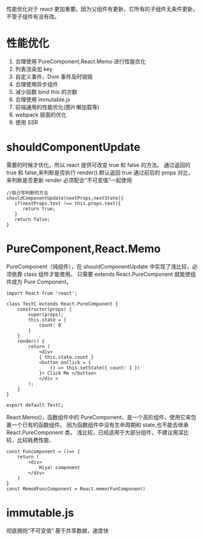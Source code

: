 性能优化对于 react 更加重要。因为父组件有更新，它所有的子组件无条件更新，不管子组件有没有改。

# 性能优化

1. 合理使用 PureComponent,React.Memo 进行性能优化
2. 列表渲染加 key
3. 自定义事件，Dom 事件及时销毁
4. 合理使用异步组件
5. 减少函数 bind this 的次数
6. 合理使用 immutable.js
7. 前端通用的性能优化(图片懒加载等)
8. webpack 层面的优化
9. 使用 SSR

# shouldComponentUpdate

需要的时候才优化，所以 react 提供可改变 true 和 false 的方法。
通过返回的 true 和 false,来判断是否执行 render().默认返回 true
通过前后的 props 对比，来判断是否更新 render
必须配合“不可变值”一起使用

```
//自己写判断的方法
shouldComponentUpdate(nextProps,nextState){
   if(nextProps.text !== this.props.text){
      return true;
   }
   return false;
}
```

# PureComponent,React.Memo

PureComponent（纯组件），在 shouldComponentUpdate 中实现了浅比较，必须依靠 class 组件才能使用。
只需要 extends React.PureComponent 就能使组件成为 Pure Component。

```
import React from 'react';

class TestC extends React.PureComponent {
    constructor(props) {
        super(props);
        this.state = {
            count: 0
        }
    }
    render() {
        return (
            <div>
            { this.state.count }
            <button onClick = {
                () => this.setState({ count: 1 })
            }> Click Me </button>
            </div >
        );
    }
}

export default TestC;
```

React.Memo()，函数组件中的 PureComponent，是一个高阶组件，使用它来包裹一个已有的函数组件。
因为函数组件中没有生命周期和 state,也不能去继承 React.PureComponent 类。
浅比较，已经适用于大部分组件，不建议用深比较，比较耗费性能、

```
const Funcomponent = ()=> {
    return (
        <div>
            Hiya! component
        </div>
    )
}
const MemodFuncComponent = React.memo(FunComponent)
```

# immutable.js

彻底拥抱“不可变值”
基于共享数据，速度快
